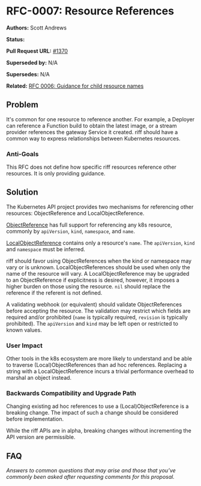 # RFC-0007: Resource References

**Authors:** Scott Andrews

**Status:**

**Pull Request URL:** [#1370](https://github.com/projectriff/riff/pull/1370)

**Superseded by:** N/A

**Supersedes:** N/A

**Related:** [RFC 0006: Guidance for child resource names](https://github.com/projectriff/riff/pull/1369)


## Problem
It's common for one resource to reference another. For example, a Deployer can reference a Function build to obtain the latest image, or a stream provider references the gateway Service it created. riff should have a common way to express relationships between Kubernetes resources.

### Anti-Goals
This RFC does not define how specific riff resources reference other resources. It is only providing guidance.

## Solution
The Kubernetes API project provides two mechanisms for referencing other resources: ObjectReference and LocalObjectReference.

[ObjectReference](https://godoc.org/k8s.io/api/core/v1#ObjectReference) has full support for referencing any k8s resource, commonly by `apiVersion`, `kind`, `namespace`, and `name`.

[LocalObjectReference](https://godoc.org/k8s.io/api/core/v1#LocalObjectReference) contains only a resource's `name`. The `apiVersion`, `kind` and `namespace` must be inferred.

riff should favor using ObjectReferences when the kind or namespace may vary or is unknown. LocalObjectReferences should be used when only the name of the resource will vary. A LocalObjectReference may be upgraded to an ObjectReference if explicitness is desired, however, it imposes a higher burden on those using the resource. `nil` should replace the reference if the referent is not defined.

A validating webhook (or equivalent) should validate ObjectReferences before accepting the resource. The validation may restrict which fields are required and/or prohibited (`name` is typically required, `revision` is typically prohibited). The `apiVersion` and `kind` may be left open or restricted to known values.

### User Impact
Other tools in the k8s ecosystem are more likely to understand and be able to traverse (Local)ObjectReferences than ad hoc references. Replacing a string with a LocalObjectReference incurs a trivial performance overhead to marshal an object instead.

### Backwards Compatibility and Upgrade Path
Changing existing ad hoc references to use a (Local)ObjectReference is a breaking change. The impact of such a change should be considered before implementation.

While the riff APIs are in alpha, breaking changes without incrementing the API version are permissible.

## FAQ
*Answers to common questions that may arise and those that you’ve commonly been asked after requesting comments for this proposal.*
